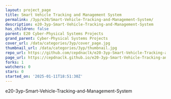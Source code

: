 ```yaml
---
layout: project_page
title: Smart Vehicle Tracking and Management System
permalink: /3yp/e20/Smart-Vehicle-Tracking-and-Management-System/
description: e20-3yp-Smart-Vehicle-Tracking-and-Management-System
has_children: false
parent: E20 Cyber-Physical Systems Projects
grand_parent: Cyber-Physical Systems Projects
cover_url: /data/categories/3yp/cover_page.jpg
thumbnail_url: /data/categories/3yp/thumbnail.jpg
repo_url: https://github.com/cepdnaclk/e20-3yp-Smart-Vehicle-Tracking-and-Management-System
page_url: https://cepdnaclk.github.io/e20-3yp-Smart-Vehicle-Tracking-and-Management-System
forks: 1
watchers: 0
stars: 0
started_on: '2025-01-11T18:51:30Z'
---
```


e20-3yp-Smart-Vehicle-Tracking-and-Management-System